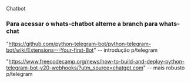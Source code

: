 Chatbot

### Para acessar o whats-chatbot alterne a branch para whats-chat


"https://github.com/python-telegram-bot/python-telegram-bot/wiki/Extensions---Your-first-Bot" -- introdução p/telegram

"https://www.freecodecamp.org/news/how-to-build-and-deploy-python-telegram-bot-v20-webhooks/?utm_source=chatgpt.com" -- mais robusto p/telegram

